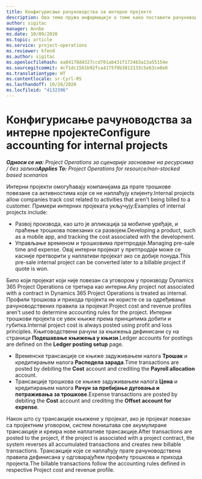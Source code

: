 ```yaml
---
title: Конфигурисање рачуноводства за интерне пројекте
description: Ова тема пружа информације о томе како поставити рачуноводствене праксе за интерне пројекте у услузи Project Operations.
author: sigitac
manager: Annbe
ms.date: 10/09/2020
ms.topic: article
ms.service: project-operations
ms.reviewer: kfend
ms.author: sigitac
ms.openlocfilehash: ea04178d4327ccd701ab431f172463a13a55154e
ms.sourcegitcommit: 4cf1dc1561b92fca4175f0b3813133c5e63ce8e6
ms.translationtype: HT
ms.contentlocale: sr-Cyrl-RS
ms.lasthandoff: 10/28/2020
ms.locfileid: "4132396"
---
```

# <a name="configure-accounting-for-internal-projects"></a><span data-ttu-id="a8b4a-103">Конфигурисање рачуноводства за интерне пројекте</span><span class="sxs-lookup"><span data-stu-id="a8b4a-103">Configure accounting for internal projects</span></span>

<span data-ttu-id="a8b4a-104">_**Односи се на:** Project Operations за сценарије засноване на ресурсима / без залиха_</span><span class="sxs-lookup"><span data-stu-id="a8b4a-104">_**Applies To:** Project Operations for resource/non-stocked based scenarios_</span></span>

<span data-ttu-id="a8b4a-105">Интерни пројекти омогућавају компанијама да прате трошкове повезане са активностима које се не наплаћују клијенту.</span><span class="sxs-lookup"><span data-stu-id="a8b4a-105">Internal projects allow companies track cost related to activities that aren't being billed to a customer.</span></span> <span data-ttu-id="a8b4a-106">Примери интерних пројеката укључују:</span><span class="sxs-lookup"><span data-stu-id="a8b4a-106">Examples of internal projects include:</span></span>

- <span data-ttu-id="a8b4a-107">Развој производа, као што је апликација за мобилне уређаје, и праћење трошкова повезаних са развојем.</span><span class="sxs-lookup"><span data-stu-id="a8b4a-107">Developing a product, such as a mobile app, and tracking the cost associated with the development.</span></span>
- <span data-ttu-id="a8b4a-108">Управљање временом и трошковима претпродаје.</span><span class="sxs-lookup"><span data-stu-id="a8b4a-108">Managing pre-sale time and expense.</span></span> <span data-ttu-id="a8b4a-109">Овај интерни пројекат у претпродаји може се касније претворити у наплативи пројекат ако се добије понуда.</span><span class="sxs-lookup"><span data-stu-id="a8b4a-109">This pre-sale internal project can be converted later to a billable project if quote is won.</span></span>

<span data-ttu-id="a8b4a-110">Било који пројекат који није повезан са уговором у производу Dynamics 365 Project Operations се третира као интерни.</span><span class="sxs-lookup"><span data-stu-id="a8b4a-110">Any project not associated with a contract in Dynamics 365 Project Operations is treated as internal.</span></span> <span data-ttu-id="a8b4a-111">Профили трошкова и прихода пројекта не користе се за одређивање рачуноводствених правила за пројекат.</span><span class="sxs-lookup"><span data-stu-id="a8b4a-111">Project cost and revenue profiles aren't used to determine accounting rules for the project.</span></span> <span data-ttu-id="a8b4a-112">Интерни трошкови пројекта се увек књиже према принципима добити и губитка.</span><span class="sxs-lookup"><span data-stu-id="a8b4a-112">Internal project cost is always posted using profit and loss principles.</span></span> <span data-ttu-id="a8b4a-113">Књиговодствени рачуни за књижења дефинисани су на страници **Подешавање књижења у књизи**.</span><span class="sxs-lookup"><span data-stu-id="a8b4a-113">Ledger accounts for postings are defined on the **Ledger posting setup** page.</span></span>

- <span data-ttu-id="a8b4a-114">Временске трансакције се књиже задуживањем налога **Трошак** и кредитирањем налога **Расподела зарада**.</span><span class="sxs-lookup"><span data-stu-id="a8b4a-114">Time transactions are posted by debiting the **Cost** account and crediting the **Payroll allocation** account.</span></span>
- <span data-ttu-id="a8b4a-115">Трансакције трошкова се књиже задуживањем налога **Цена** и кредитирањем налога **Рачун за пребијање дуговања и потраживања за трошкове**.</span><span class="sxs-lookup"><span data-stu-id="a8b4a-115">Expense transactions are posted by debiting the **Cost** account and crediting the **Offset account for expense**.</span></span>

<span data-ttu-id="a8b4a-116">Након што су трансакције књижене у пројекат, ако је пројекат повезан са пројектним уговором, систем поништава све акумулиране трансакције и креира нове наплативе трансакције.</span><span class="sxs-lookup"><span data-stu-id="a8b4a-116">After transactions are posted to the project, if the project is associated with a project contract, the system reverses all accumulated transactions and creates new billable transactions.</span></span> <span data-ttu-id="a8b4a-117">Трансакције које се наплаћују прате рачуноводствена правила дефинисана у одговарајућем профилу трошкова и прихода пројекта.</span><span class="sxs-lookup"><span data-stu-id="a8b4a-117">The billable transactions follow the accounting rules defined in respective Project cost and revenue profile.</span></span>


